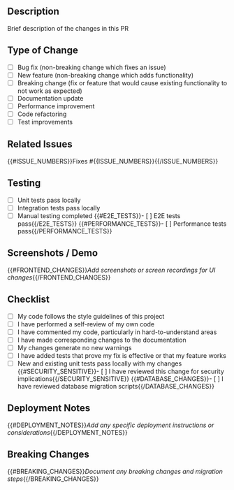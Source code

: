## Description
Brief description of the changes in this PR

## Type of Change
- [ ] Bug fix (non-breaking change which fixes an issue)
- [ ] New feature (non-breaking change which adds functionality)
- [ ] Breaking change (fix or feature that would cause existing functionality to not work as expected)
- [ ] Documentation update
- [ ] Performance improvement
- [ ] Code refactoring
- [ ] Test improvements

## Related Issues
{{#ISSUE_NUMBERS}}Fixes #{{ISSUE_NUMBERS}}{{/ISSUE_NUMBERS}}

## Testing
- [ ] Unit tests pass locally
- [ ] Integration tests pass locally
- [ ] Manual testing completed
{{#E2E_TESTS}}- [ ] E2E tests pass{{/E2E_TESTS}}
{{#PERFORMANCE_TESTS}}- [ ] Performance tests pass{{/PERFORMANCE_TESTS}}

## Screenshots / Demo
{{#FRONTEND_CHANGES}}_Add screenshots or screen recordings for UI changes_{{/FRONTEND_CHANGES}}

## Checklist
- [ ] My code follows the style guidelines of this project
- [ ] I have performed a self-review of my own code
- [ ] I have commented my code, particularly in hard-to-understand areas
- [ ] I have made corresponding changes to the documentation
- [ ] My changes generate no new warnings
- [ ] I have added tests that prove my fix is effective or that my feature works
- [ ] New and existing unit tests pass locally with my changes
{{#SECURITY_SENSITIVE}}- [ ] I have reviewed this change for security implications{{/SECURITY_SENSITIVE}}
{{#DATABASE_CHANGES}}- [ ] I have reviewed database migration scripts{{/DATABASE_CHANGES}}

## Deployment Notes
{{#DEPLOYMENT_NOTES}}_Add any specific deployment instructions or considerations_{{/DEPLOYMENT_NOTES}}

## Breaking Changes
{{#BREAKING_CHANGES}}_Document any breaking changes and migration steps_{{/BREAKING_CHANGES}}
